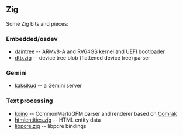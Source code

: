## Zig

Some Zig bits and pieces:

### Embedded/osdev

* [daintree](https://github.com/kivikakk/daintree) -- ARMv8-A and RV64GS kernel and UEFI bootloader
* [dtb.zig](https://github.com/kivikakk/dtb.zig) -- device tree blob (flattened device tree) parser

### Gemini

* [kaksikud](https://github.com/kivikakk/kaksikud) -- a Gemini server

### Text processing

* [koino](https://github.com/kivikakk/koino) -- CommonMark/GFM parser and renderer based on [Comrak](https://github.com/kivikakk/comrak)
* [htmlentities.zig](https://github.com/kivikakk/htmlentities.zig) -- HTML entity data
* [libpcre.zig](https://github.com/kivikakk/libpcre.zig) -- libpcre bindings
